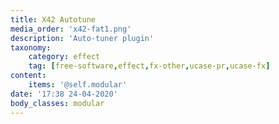 ```yaml
---
title: X42 Autotune
media_order: 'x42-fat1.png'
description: 'Auto-tuner plugin'
taxonomy:
    category: effect
    tag: [free-software,effect,fx-other,ucase-pr,ucase-fx]
content:
    items: '@self.modular'
date: '17:38 24-04-2020'
body_classes: modular
---
```


